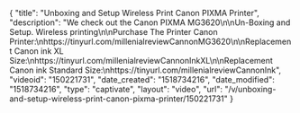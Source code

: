 {
    "title": "Unboxing and Setup Wireless Print Canon PIXMA Printer",
    "description": "We check out the Canon PIXMA MG3620\n\nUn-Boxing and Setup. Wireless printing\n\nPurchase The Printer Canon Printer:\nhttps:\/\/tinyurl.com\/millenialreviewCannonMG3620\n\nReplacement Canon ink XL Size:\nhttps:\/\/tinyurl.com\/millenialreviewCannonInkXL\n\nReplacement Canon ink Standard Size:\nhttps:\/\/tinyurl.com\/millenialreviewCannonInk",
    "videoid": "150221731",
    "date_created": "1518734216",
    "date_modified": "1518734216",
    "type": "captivate",
    "layout": "video",
    "url": "\/v\/unboxing-and-setup-wireless-print-canon-pixma-printer\/150221731"
}